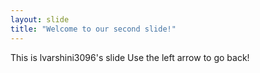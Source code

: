 ```yaml
---
layout: slide
title: "Welcome to our second slide!"
---
```

This is lvarshini3096's slide
Use the left arrow to go back!
